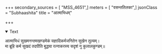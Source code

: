 +++
secondary_sources = [ "MSS_4651",]
meters = [ "वसन्ततिलका",]
jsonClass = "Subhaashita"
title = "आत्माभिधम्"

+++

<details open><summary>Text</summary>

आत्माभिधं सुखमनन्तमखण्डमेकं यज्ञादिकर्मजनितेन सुखेन तुल्यम्।  
मा ब्रूहि कर्म सुखदं तदपीति बुद्ध्या रत्नाकरस्य सदृशं नु कुलालकुण्डम्॥
</details>
